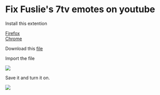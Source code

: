 # Fix Fuslie's 7tv emotes on youtube

Install this extention 

[Firefox](https://addons.mozilla.org/en-US/firefox/addon/request-interceptor/)  
[Chrome](https://chromewebstore.google.com/detail/request-interceptor/bfgblailifedppfilabonohepkofbkpm)

Download this [file](https://github.com/vicente-higino/Fix-Fuslies-bttv-ffz-emotes-on-youtube/releases/download/v1.1/request-interceptor-rules.json)

Import the file

![](https://github.com/vicente-higino/Fix-Fuslie-s-bttv-fzz-emotes-on-youtube/blob/a854730c5b0bb7db358f996bd0d406fe209639cc/images/1.png)

Save it and turn it on.

![](https://github.com/vicente-higino/Fix-Fuslie-s-bttv-fzz-emotes-on-youtube/blob/a854730c5b0bb7db358f996bd0d406fe209639cc/images/2.png)
